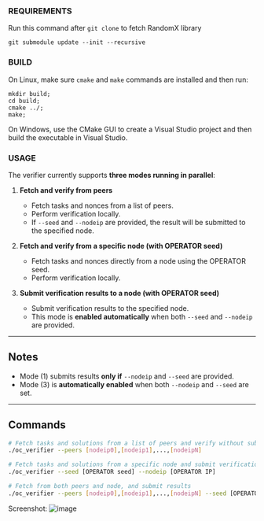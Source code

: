 ### REQUIREMENTS
Run this command after `git clone` to fetch RandomX library
```
git submodule update --init --recursive
```
### BUILD

On Linux, make sure `cmake` and `make` commands are installed and then run:
```
mkdir build;
cd build;
cmake ../;
make;
```

On Windows, use the CMake GUI to create a Visual Studio project and then build the executable in Visual Studio.


### USAGE

The verifier currently supports **three modes running in parallel**:

1. **Fetch and verify from peers**
   - Fetch tasks and nonces from a list of peers.
   - Perform verification locally.
   - If `--seed` and `--nodeip` are provided, the result will be submitted to the specified node.

2. **Fetch and verify from a specific node (with OPERATOR seed)**
   - Fetch tasks and nonces directly from a node using the OPERATOR seed.
   - Perform verification locally.

3. **Submit verification results to a node (with OPERATOR seed)**
   - Submit verification results to the specified node.
   - This mode is **enabled automatically** when both `--seed` and `--nodeip` are provided.

---

## Notes

- Mode (1) submits results **only if** `--nodeip` and `--seed` are provided.
- Mode (3) is **automatically enabled** when both `--nodeip` and `--seed` are set.

---

## Commands

```bash
# Fetch tasks and solutions from a list of peers and verify without submitting results
./oc_verifier --peers [nodeip0],[nodeip1],...,[nodeipN]

# Fetch tasks and solutions from a specific node and submit verification results
./oc_verifier --seed [OPERATOR seed] --nodeip [OPERATOR IP]

# Fetch from both peers and node, and submit results
./oc_verifier --peers [nodeip0],[nodeip1],...,[nodeipN] --seed [OPERATOR seed] --nodeip [OPERATOR IP]
```
Screenshot:
![image](https://github.com/user-attachments/assets/c629abc8-afb9-4d05-97c5-487456946774)

